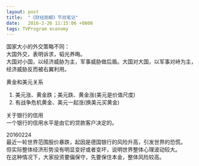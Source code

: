 ```yaml
---
layout: post
title:  "《财经郎眼》节目笔记"
date:   2016-2-26 11:15:06 +0800
tags: TVProgram economy
---
```

国家大小的外交策略不同：  
大国外交，表明诉求，韬光养晦。  
大国对小国，以经济威胁为主，军事威胁做后盾。大国对大国，以军事对峙为主，经济威胁反而被右翼利用。

黄金和美元关系  
1. 美元涨、黄金跌；美元跌、黄金涨(美元是价值尺度)  
2. 有战争危机黄金、美元一起涨(换美元买黄金)  

关于银行的信用  
一个银行的信用水平是由它的贷款客户决定的。

20160224  
最近一轮世界范围股价暴跌，起因是德国银行的风险升高，引发世界的恐慌。  
但实际整体经济形势没有明显变好或者变坏，说明世界整体心理波动较大。  
在这种情况下，大家投资要偏保守，先要保住本金，整体风险较高。






